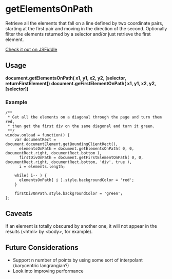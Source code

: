 # getElementsOnPath
Retrieve all the elements that fall on a line defined by two coordinate pairs, starting at the first pair and moving in the direction of the second.  Optionally filter the elements returned by a selector and/or just retrieve the first element.

[Check it out on JSFiddle](http://jsfiddle.net/discomfort/2B7nt)

## Usage
**document.getElementsOnPath( x1, y1, x2, y2, [selector, returnFirstElement])**
**document.geFirstElementOnPath( x1, y1, x2, y2, [selector])**

### Example

	/**
	 * Get all the elements on a diagonal through the page and turn them red,
	 * then get the first div on the same diagonal and turn it green.
	 **/
	window.onload = function() {
	    var documentRect = document.documentElement.getBoundingClientRect(),
	      elementsOnPath = document.getElementsOnPath( 0, 0, documentRect.right, documentRect.bottom ),
	      firstDivOnPath = document.getFirstElementOnPath( 0, 0, documentRect.right, documentRect.bottom, 'div', true ),
	      i = elements.length;

	    while( i-- ) {
	      elementsOnPath[ i ].style.backgroundColor = 'red';
	    }

	    firstDivOnPath.style.backgroundColor = 'green';
	};

## Caveats
If an element is totally obscured by another one, it will not appear in the results (&lt;html&gt; by &lt;body&gt;, for example).

## Future Considerations

* Support n number of points by using some sort of interpolant (barycentric langrangian?)
* Look into improving performance